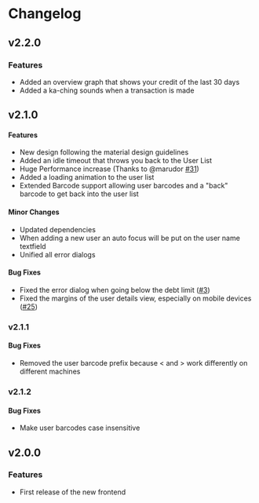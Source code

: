 # Changelog

## v2.2.0

### Features

* Added an overview graph that shows your credit of the last 30 days
* Added a ka-ching sounds when a transaction is made

## v2.1.0

#### Features

* New design following the material design guidelines
* Added an idle timeout that throws you back to the User List
* Huge Performance increase (Thanks to @marudor [#31](https://github.com/fnordcredit/frontend/pull/31))
* Added a loading animation to the user list
* Extended Barcode support allowing user barcodes and a "back" barcode to get back into the user list

#### Minor Changes

* Updated dependencies
* When adding a new user an auto focus will be put on the user name textfield
* Unified all error dialogs

#### Bug Fixes

* Fixed the error dialog when going below the debt limit ([#3](https://github.com/fnordcredit/frontend/issues/3))
* Fixed the margins of the user details view, especially on mobile devices ([#25](https://github.com/fnordcredit/frontend/issues/25))

### v2.1.1

#### Bug Fixes

* Removed the user barcode prefix because < and > work differently on different machines

### v2.1.2

#### Bug Fixes

* Make user barcodes case insensitive

## v2.0.0

### Features

* First release of the new frontend
